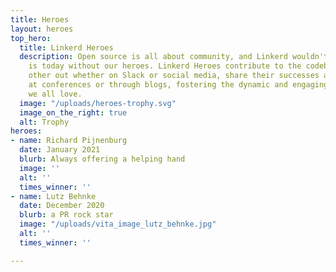 ```yaml
---
title: Heroes
layout: heroes
top_hero:
  title: Linkerd Heroes
  description: Open source is all about community, and Linkerd wouldn't be what it
    is today without our heroes. Linkerd Heroes contribute to the codebase, help each
    other out whether on Slack or social media, share their successes and failures
    at conferences or through blogs, fostering the dynamic and engaging community
    we all love.
  image: "/uploads/heroes-trophy.svg"
  image_on_the_right: true
  alt: Trophy
heroes:
- name: Richard Pijnenburg
  date: January 2021
  blurb: Always offering a helping hand
  image: ''
  alt: ''
  times_winner: ''
- name: Lutz Behnke
  date: December 2020
  blurb: a PR rock star
  image: "/uploads/vita_image_lutz_behnke.jpg"
  alt: ''
  times_winner: ''

---
```

